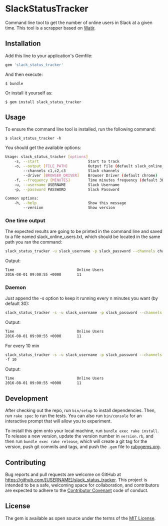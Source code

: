 # SlackStatusTracker

Command line tool to get the number of online users in Slack at a given time.
This tool is a scrapper based on [Watir](https://github.com/watir/watir).

## Installation

Add this line to your application's Gemfile:

```ruby
gem 'slack_status_tracker'
```

And then execute:

    $ bundle

Or install it yourself as:

    $ gem install slack_status_tracker

## Usage

To ensure the command line tool is installed, run the following command:

    $ slack_status_tracker -h

You should get the available options:

```bash
Usage: slack_status_tracker [options]
    -s, --start                      Start to track
    -o, --output [FILE_PATH]         Output file (default slack_online_users.txt)
        --channels c1,c2,c3          Slack channels
        --driver [BROWSER_DRIVER]    Browser Driver (default chrome)
    -f, --frequency [MINUTES]        Time minutes frequency (default 30)
    -u, --username USERNAME          Slack Username
    -p, --password PASSWORD          Slack Password

Common options:
    -h, --help                       Show this message
        --version                    Show version
```

### One time output

The expected results are going to be printed in the command line and saved to 
a file named slack_online_users.txt, which should be located in the same path 
you ran the command:
```bash
slack_status_tracker -u slack_username -p slack_password --channels channel_1
```
Output:
```bash
Time                            Online Users
2016-08-01 09:00:55 +0000       11
```

### Daemon

Just append the -s option to keep it running every n minutes you want 
(by default 30):

```bash
slack_status_tracker -s -u slack_username -p slack_password --channels channel_1
```
Output:
```bash
Time                            Online Users
2016-08-01 09:00:55 +0000       11
```

For every 10 min

```bash
slack_status_tracker -s -u slack_username -p slack_password --channels channel_1
-f 10
```
Output:
```bash
Time                            Online Users
2016-08-01 09:00:55 +0000       11
```

## Development

After checking out the repo, run `bin/setup` to install dependencies. Then, run `rake spec` to run the tests. You can also run `bin/console` for an interactive prompt that will allow you to experiment.

To install this gem onto your local machine, run `bundle exec rake install`. To release a new version, update the version number in `version.rb`, and then run `bundle exec rake release`, which will create a git tag for the version, push git commits and tags, and push the `.gem` file to [rubygems.org](https://rubygems.org).

## Contributing

Bug reports and pull requests are welcome on GitHub at https://github.com/[USERNAME]/slack_status_tracker. This project is intended to be a safe, welcoming space for collaboration, and contributors are expected to adhere to the [Contributor Covenant](http://contributor-covenant.org) code of conduct.


## License

The gem is available as open source under the terms of the [MIT License](http://opensource.org/licenses/MIT).

